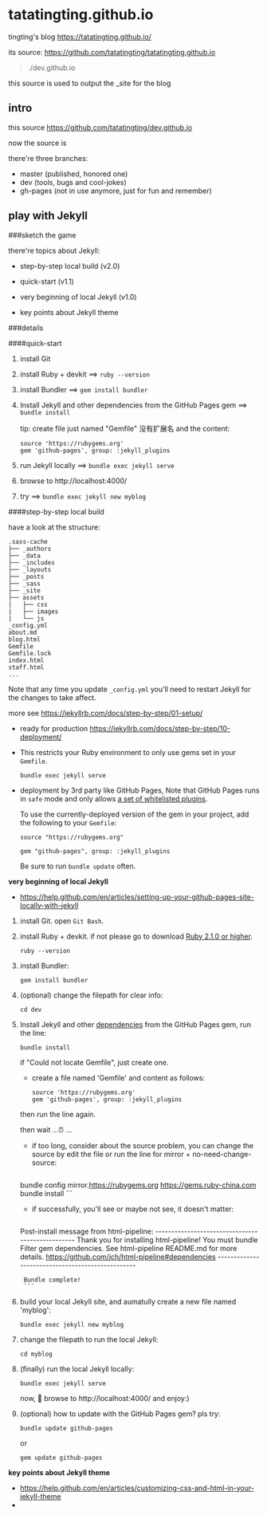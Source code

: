 # tatatingting.github.io

tingting's blog https://tatatingting.github.io/

its source: https://github.com/tatatingting/tatatingting.github.io



> ./dev.github.io

this source is used to output the _site for the blog



## intro

this source https://github.com/tatatingting/dev.github.io

now the source is 

there're three branches:

- master (published, honored one)
- dev (tools, bugs and cool-jokes)
- gh-pages (not in use anymore, just for fun and remember)



## play with Jekyll

###sketch the game

there're topics about Jekyll:

- step-by-step local build (v2.0)

- quick-start (v1.1)
- very beginning of local Jekyll (v1.0)
- key points about Jekyll theme



###details

####quick-start

1. install Git

2. install Ruby + devkit ==>  `ruby --version`

3. install Bundler ==> `gem install bundler`

4. Install Jekyll and other dependencies from the GitHub Pages gem ==> `bundle install`

   tip: create file just named "Gemfile" 没有扩展名 and the content:

    ```
    source 'https://rubygems.org'
    gem 'github-pages', group: :jekyll_plugins
    ```

5. run Jekyll locally ==> `bundle exec jekyll serve`

6. browse to  http://localhost:4000/

7. try ==> `bundle exec jekyll new myblog`



####step-by-step local build

have a look at the structure:

```
.sass-cache
├── _authors
├── _data
├── _includes
├── _layouts
├── _posts
├── _sass
├── _site
├── assets
|   ├── css
|   ├── images
|   └── js
_config.yml
about.md
blog.html
Gemfile
Gemfile.lock
index.html
staff.html
...
```

Note that any time you update `_config.yml` you’ll need to restart Jekyll for the changes to take affect.

more see https://jekyllrb.com/docs/step-by-step/01-setup/

- ready for production https://jekyllrb.com/docs/step-by-step/10-deployment/

- This restricts your Ruby environment to only use gems set in your `Gemfile`.

  ```
  bundle exec jekyll serve
  ```

- deployment by 3rd party like GitHub Pages, Note that GitHub Pages runs in `safe` mode and only allows [a set of whitelisted plugins](https://help.github.com/articles/configuring-jekyll-plugins/#default-plugins).

  To use the currently-deployed version of the gem in your project, add the following to your `Gemfile`:

  ```
  source "https://rubygems.org"
  
  gem "github-pages", group: :jekyll_plugins
  ```

  Be sure to run `bundle update` often.



**very beginning of local Jekyll**

- https://help.github.com/en/articles/setting-up-your-github-pages-site-locally-with-jekyll

1. install Git. open `Git Bash`.

2. install Ruby + devkit. if not please go to download [Ruby 2.1.0 or higher](https://www.ruby-lang.org/en/downloads/).

    ```
    ruby --version
    ```

3. install Bundler:

    ```
    gem install bundler
    ```

4. (optional) change the filepath for clear info:

    ```
    cd dev
    ```
    
    
    
5. Install Jekyll and other [dependencies](https://pages.github.com/versions/) from the GitHub Pages gem, run the line:

    ```
    bundle install
    ```
    
    if "Could not locate Gemfile", just create one.

    - create a file named 'Gemfile' and content as follows:

        ```
        source 'https://rubygems.org'
        gem 'github-pages', group: :jekyll_plugins
        ```

    then run the line again.

    then wait ...:alarm_clock: ...

    - if too long, consider about the source problem, you can change the source by edit the file or run the line for mirror + no-need-change-source:

        ```
    bundle config mirror.https://rubygems.org https://gems.ruby-china.com
        bundle install
        ```
    
    - if successfully, you'll see or maybe not see, it doesn't matter:

        ```
    Post-install message from html-pipeline:
        -------------------------------------------------
        Thank you for installing html-pipeline!
        You must bundle Filter gem dependencies.
        See html-pipeline README.md for more details.
        https://github.com/jch/html-pipeline#dependencies
        -------------------------------------------------
        
        Bundle complete!
        ```
    
    

6. build your local Jekyll site, and aumatully create a new file named 'myblog':

    ```
    bundle exec jekyll new myblog
    ```

    

7. change the filepath to run the local Jekyll:

    ```
    cd myblog
    ```

    

8. (finally) run the local Jekyll locally:

    ```
    bundle exec jekyll serve
    ```

    now, 👏  browse to  http://localhost:4000/ and enjoy:)

    

9. (optional) how to update with the GitHub Pages gem? pls try:

    ```
    bundle update github-pages
    ```

    or

    ```
    gem update github-pages
    ```





**key points about Jekyll theme**

- https://help.github.com/en/articles/customizing-css-and-html-in-your-jekyll-theme
- 






